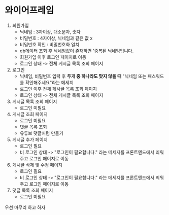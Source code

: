 # 와이어프레임
1. 회원가입
   - 닉네임 : 3자이상, 대소문자, 숫자
   - 비밀번호 : 4자이상, 닉네임과 같은 값 x
   - 비밀번호 확인 : 비밀번호화 일치
   - db데이터 조회 후 닉네임값이 존재하면 '중복된 닉네임입니다.
   - 회원가입 이후 로그인 페이지로 이동
   - 로그인 상태 -> 전체 게시글 목록 조회 페이지
2. 로그인
   - 닉네임, 비밀번호 입력 후 **두개 중 하나라도 맞지 않을 때** "닉네임 또는 패스워드를 확인해주세요"라는 메세지
   - 로그인 이후 전체 게시글 목록 조회 페이지
   - 로그인 상태 -> 전체 게시글 목록 조회 페이지
3. 게시글 목록 조회 페이지
   - 로그인 미필요
4. 게시글 조회 페이지
   - 로그인 미필요
   - 댓글 목록 조회
   - 유튜브 댓글처럼 만들기
5. 게시글 추가 페이지
   - 로그인 필요
   - 비 로그인 상태 -> "로그인이 필요합니다." 라는 메세지를 프론트엔드에서 띄워주고 로그인 페이지로 이동
6. 게시글 삭제 및 수정 페이지
   - 로그인 필요
   - 비 로그인 상태 -> "로그인이 필요합니다." 라는 메세지를 프론트엔드에서 띄워주고 로그인 페이지로 이동
7. 댓글 목록 조회 페이지
   - 로그인 미필요

우선 마무리 하고 하자
   